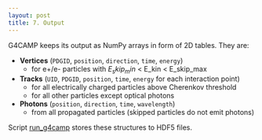 ```yaml
---
layout: post
title: 7. Output
---
```


G4CAMP keeps its output as NumPy arrays in form of 2D tables. They are:

 - **Vertices** (`PDGID`, `position`, `direction`, `time`, `energy`)
   - for e+/e- particles with $E_skip_min$ < E_kin < E_skip_max
 - **Tracks** (`UID`, `PDGID`, `position`, `time`, `energy` for each interaction point)
   - for all electrically charged particles above Cherenkov threshold 
   - for all other particles except optical photons
 - **Photons** (`position`, `direction`, `time`, `wavelength`)
    - from all propagated particles (skipped particles do not emit photons)
    
Script [run_g4camp](run_g4camp) stores these structures to HDF5 files.
